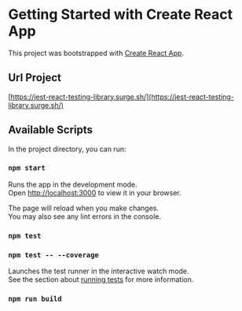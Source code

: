 # Getting Started with Create React App

This project was bootstrapped with [Create React App](https://github.com/facebook/create-react-app).

## Url Project

[https://jest-react-testing-library.surge.sh/](https://jest-react-testing-library.surge.sh/) 

## Available Scripts

In the project directory, you can run:

### `npm start`

Runs the app in the development mode.\
Open [http://localhost:3000](http://localhost:3000) to view it in your browser.

The page will reload when you make changes.\
You may also see any lint errors in the console.

### `npm test`
### `npm test -- --coverage`

Launches the test runner in the interactive watch mode.\
See the section about [running tests](https://facebook.github.io/create-react-app/docs/running-tests) for more information.

### `npm run build`
